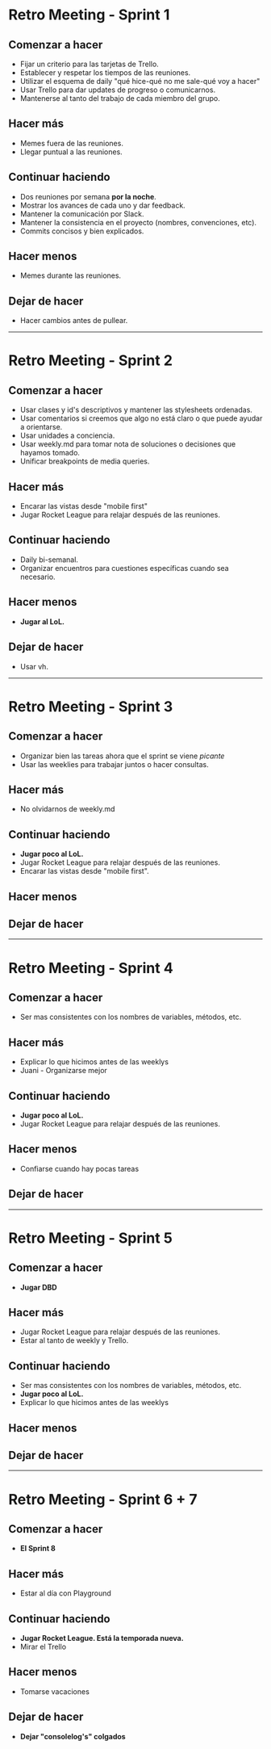 # Retro Meeting - Sprint 1


## Comenzar a hacer
* Fijar un criterio para las tarjetas de Trello.
* Establecer y respetar los tiempos de las reuniones.
* Utilizar el esquema de daily "qué hice-qué no me sale-qué voy a hacer"
* Usar Trello para dar updates de progreso o comunicarnos.
* Mantenerse al tanto del trabajo de cada miembro del grupo.

## Hacer más
* Memes fuera de las reuniones.
* Llegar puntual a las reuniones.

## Continuar haciendo
* Dos reuniones por semana **por la noche**.
* Mostrar los avances de cada uno y dar feedback.
* Mantener la comunicación por Slack.
* Mantener la consistencia en el proyecto (nombres, convenciones, etc).
* Commits concisos y bien explicados.

## Hacer menos
* Memes durante las reuniones.

## Dejar de hacer
* Hacer cambios antes de pullear.

---------------------------------------------------------------------------------------------------------------------------------------------------------------------------------

# Retro Meeting - Sprint 2


## Comenzar a hacer
* Usar clases y id's descriptivos y mantener las stylesheets ordenadas.
* Usar comentarios si creemos que algo no está claro o que puede ayudar a orientarse.
* Usar unidades a conciencia.
* Usar weekly.md para tomar nota de soluciones o decisiones que hayamos tomado.
* Unificar breakpoints de media queries.

## Hacer más
* Encarar las vistas desde "mobile first"
* Jugar Rocket League para relajar después de las reuniones.

## Continuar haciendo
* Daily bi-semanal.
* Organizar encuentros para cuestiones específicas cuando sea necesario.

## Hacer menos
* **Jugar al LoL.**

## Dejar de hacer
* Usar vh.

---------------------------------------------------------------------------------------------------------------------------------------------------------------------------------

# Retro Meeting - Sprint 3


## Comenzar a hacer
* Organizar bien las tareas ahora que el sprint se viene _picante_
* Usar las weeklies para trabajar juntos o hacer consultas.

## Hacer más
* No olvidarnos de weekly.md

## Continuar haciendo
* **Jugar poco al LoL.**
* Jugar Rocket League para relajar después de las reuniones.
* Encarar las vistas desde "mobile first".

## Hacer menos

## Dejar de hacer

---------------------------------------------------------------------------------------------------------------------------------------------------------------------------------

# Retro Meeting - Sprint 4


## Comenzar a hacer
* Ser mas consistentes con los nombres de variables, métodos, etc.

## Hacer más
* Explicar lo que hicimos antes de las weeklys
* Juani - Organizarse mejor


## Continuar haciendo
* **Jugar poco al LoL.**
* Jugar Rocket League para relajar después de las reuniones.


## Hacer menos
* Confiarse cuando hay pocas tareas

## Dejar de hacer

---------------------------------------------------------------------------------------------------------------------------------------------------------------------------------

# Retro Meeting - Sprint 5


## Comenzar a hacer
* **Jugar DBD**

## Hacer más
* Jugar Rocket League para relajar después de las reuniones.
* Estar al tanto de weekly y Trello.

## Continuar haciendo
* Ser mas consistentes con los nombres de variables, métodos, etc.
* **Jugar poco al LoL.**
* Explicar lo que hicimos antes de las weeklys

## Hacer menos

## Dejar de hacer

---------------------------------------------------------------------------------------------------------------------------------------------------------------------------------

# Retro Meeting - Sprint 6 + 7


## Comenzar a hacer
* **El Sprint 8**

## Hacer más
* Estar al día con Playground

## Continuar haciendo
* **Jugar Rocket League. Está la temporada nueva.**
* Mirar el Trello

## Hacer menos
* Tomarse vacaciones

## Dejar de hacer
* **Dejar "consolelog's" colgados**
